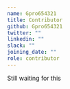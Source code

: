 ```yaml
---
name: Gpro654321
title: Contributor
github: Gpro654321
twitter: ""
linkedin: ""
slack: ""
joining_date: ""
role: contributor
---
```


Still waiting for this
